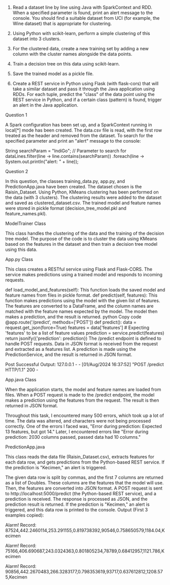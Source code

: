 1. Read a dataset line by line using Java with SparkContext and RDD. When a specified parameter is found, print an alert message to the console. You should find a suitable dataset from UCI (for example, the Wine dataset) that is appropriate for clustering.

2. Using Python with scikit-learn, perform a simple clustering of this dataset into 3 clusters.

3. For the clustered data, create a new training set by adding a new column with the cluster names alongside the data points.

4. Train a decision tree on this data using scikit-learn.

5. Save the trained model as a pickle file.

6. Create a REST service in Python using Flask (with flask-cors) that will take a similar dataset and pass it through the Java application using RDDs. For each tuple, predict the "class" of the data point using the REST service in Python, and if a certain class (pattern) is found, trigger an alert in the Java application.



Question 1

A Spark configuration has been set up, and a SparkContext running in local[*] mode has been created. The data.csv file is read, with the first row treated as the header and removed from the dataset.
To search for the specified parameter and print an "alert" message to the console:


String searchParam = "IndiGo"; // Parameter to search for
dataLines.filter(line -> line.contains(searchParam))
         .foreach(line -> System.out.println("alert: " + line));

         
Question 2

In this question, the classes training_data.py, app.py, and PredictionApp.java have been created. The dataset chosen is the Raisin_Dataset.
Using Python, KMeans clustering has been performed on the data (with 3 clusters). The clustering results were added to the dataset and saved as clustered_dataset.csv. The trained model and feature names were stored in pickle format (decision_tree_model.pkl and feature_names.pkl).

ModelTrainer Class

This class handles the clustering of the data and the training of the decision tree model. The purpose of the code is to cluster the data using KMeans based on the features in the dataset and then train a decision tree model using this data.

App.py Class

This class creates a RESTful service using Flask and Flask-CORS. The service makes predictions using a trained model and responds to incoming requests.

def load_model_and_features(self): This function loads the saved model and feature names from files in pickle format.
def predict(self, features): This function makes predictions using the model with the given list of features. The features are converted to a DataFrame, and the column names are matched with the feature names expected by the model. The model then makes a prediction, and the result is returned.
python
Copy code
@app.route('/predict', methods=['POST'])
def predict():
    data = request.get_json(force=True)
    features = data['features']  # Expecting 'features' to be a list of feature values
    prediction = service.predict(features)
    return jsonify({'prediction': prediction})
The /predict endpoint is defined to handle POST requests. Data in JSON format is received from the request and extracted as a features list. A prediction is made using the PredictionService, and the result is returned in JSON format.

Post Successful Output:
127.0.0.1 - - [01/Aug/2024 16:37:52] "POST /predict HTTP/1.1" 200 -

App.java Class

When the application starts, the model and feature names are loaded from files. When a POST request is made to the /predict endpoint, the model makes a prediction using the features from the request. The result is then returned in JSON format.

Throughout this task, I encountered many 500 errors, which took up a lot of time. The data was altered, and characters were not being processed correctly. One of the errors I faced was, "Error during prediction: Expected 13 features, but got 14." Later, I encountered errors like "Error during prediction: 2030 columns passed, passed data had 10 columns."

PredictionApp.java

This class reads the data file (Raisin_Dataset.csv), extracts features for each data row, and gets predictions from the Python-based REST service. If the prediction is "Kecimen," an alert is triggered.

The given data row is split by commas, and the first 7 columns are returned as a list of Doubles. These columns are the features that the model will use.
Then, the features are converted into JSON format.
A POST request is sent to http://localhost:5000/predict (the Python-based REST service), and a prediction is received. The response is processed as JSON, and the prediction result is returned. If the prediction is "Kecimen," an alert is triggered, and this data row is printed to the console.
Output (First 3 examples copied):


Alarm! Record:
87524,442.2460114,253.291155,0.819738392,90546,0.758650579,1184.04,Kecimen

Alarm! Record:
75166,406.690687,243.0324363,0.801805234,78789,0.68412957,1121.786,Kecimen

Alarm! Record:
90856,442.2670483,266.3283177,0.798353619,93717,0.637612812,1208.575,Kecimen







